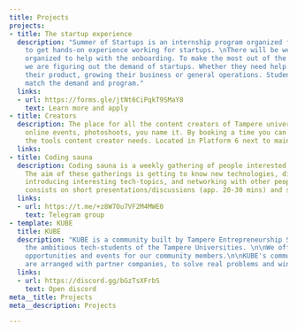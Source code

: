 ```yaml
---
title: Projects
projects:
- title: The startup experience
  description: "Summer of Startups is an internship program organized for students
    to get hands-on experience working for startups. \nThere will be weekly workshops
    organized to help with the onboarding. To make the most out of the workshops,
    we are figuring out the demand of startups. Whether they need help with developing
    their product, growing their business or general operations. Students hired would
    match the demand and program."
  links:
  - url: https://forms.gle/jtNt6CiPqkT9SMaY8
    text: Learn more and apply
- title: Creators
  description: The place for all the content creators of Tampere universities. Podcasts,
    online events, photoshoots, you name it. By booking a time you can access all
    the tools content creator needs. Located in Platform 6 next to main campus.
  links: 
- title: Coding sauna
  description: Coding sauna is a weekly gathering of people interested in coding.
    The aim of these gatherings is getting to know new technologies, discussing and
    introducing interesting tech-topics, and networking with other people. The gathering
    consists on short presentations/discussions (app. 20-30 mins) and sauna.
  links:
  - url: https://t.me/+z8W7Ou7VF2M4MWE0
    text: Telegram group
- template: KUBE
  title: KUBE
  description: "KUBE is a community built by Tampere Entrepreneurship Society for
    the ambitious tech-students of the Tampere Universities. \n\nWe offer challenges,
    opportunities and events for our community members.\n\nKUBE's community challenges
    are arranged with partner companies, to solve real problems and win deserved rewards.\n"
  links:
  - url: https://discord.gg/bGzTsXFrbS
    text: Open discord
meta__title: Projects
meta__description: Projects

---
```

